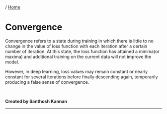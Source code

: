 / [Home](index.md)

# Convergence

Convergence refers to a state during training in which there is little to no change in the value of loss function with each iteration after a certain number of iteration. At this state, the loss function has attained a minima(or maxima) and additional training on the current data will not improve the model.

However, in deep learning, loss values may remain constant or nearly constant for several iterations before finally descending again, temporarily producing a false sense of convergence.

<br>

**Created by Santhosh Kannan**

---

<br>
